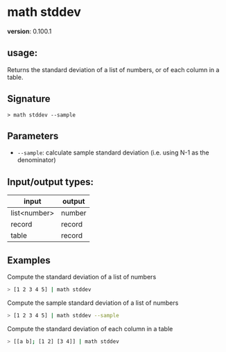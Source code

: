 # math stddev

**version**: 0.100.1

## **usage**:

Returns the standard deviation of a list of numbers, or of each column in a table.

## Signature

`> math stddev --sample`

## Parameters

- `--sample`: calculate sample standard deviation (i.e. using N-1 as the denominator)

## Input/output types:

| input          | output |
| -------------- | ------ |
| list\<number\> | number |
| record         | record |
| table          | record |

## Examples

Compute the standard deviation of a list of numbers

```bash
> [1 2 3 4 5] | math stddev
```

Compute the sample standard deviation of a list of numbers

```bash
> [1 2 3 4 5] | math stddev --sample
```

Compute the standard deviation of each column in a table

```bash
> [[a b]; [1 2] [3 4]] | math stddev
```
